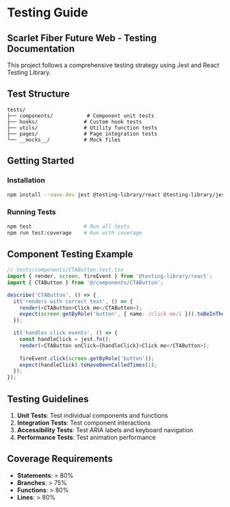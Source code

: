 # Testing Guide

## Scarlet Fiber Future Web - Testing Documentation

This project follows a comprehensive testing strategy using Jest and React Testing Library.

## Test Structure

```
tests/
├── components/           # Component unit tests
├── hooks/               # Custom hook tests
├── utils/               # Utility function tests
├── pages/               # Page integration tests
└── __mocks__/           # Mock files
```

## Getting Started

### Installation
```bash
npm install --save-dev jest @testing-library/react @testing-library/jest-dom
```

### Running Tests
```bash
npm test                 # Run all tests
npm run test:coverage    # Run with coverage
```

## Component Testing Example

```typescript
// tests/components/CTAButton.test.tsx
import { render, screen, fireEvent } from '@testing-library/react';
import { CTAButton } from '@/components/CTAButton';

describe('CTAButton', () => {
  it('renders with correct text', () => {
    render(<CTAButton>Click me</CTAButton>);
    expect(screen.getByRole('button', { name: /click me/i })).toBeInTheDocument();
  });

  it('handles click events', () => {
    const handleClick = jest.fn();
    render(<CTAButton onClick={handleClick}>Click me</CTAButton>);
    
    fireEvent.click(screen.getByRole('button'));
    expect(handleClick).toHaveBeenCalledTimes(1);
  });
});
```

## Testing Guidelines

1. **Unit Tests**: Test individual components and functions
2. **Integration Tests**: Test component interactions
3. **Accessibility Tests**: Test ARIA labels and keyboard navigation
4. **Performance Tests**: Test animation performance

## Coverage Requirements

- **Statements**: > 80%
- **Branches**: > 75%
- **Functions**: > 80%
- **Lines**: > 80%
